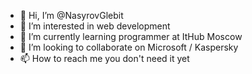 - 👋 Hi, I’m @NasyrovGlebit
- 👀 I’m interested in web development
- 🌱 I’m currently learning programmer at ItHub Moscow
- 💞️ I’m looking to collaborate on Microsoft / Kaspersky
- 📫 How to reach me you don't need it yet

<!---
NasyrovGlebit/NasyrovGlebit is a ✨ special ✨ repository because its `README.md` (this file) appears on your GitHub profile.
You can click the Preview link to take a look at your changes.
--->
